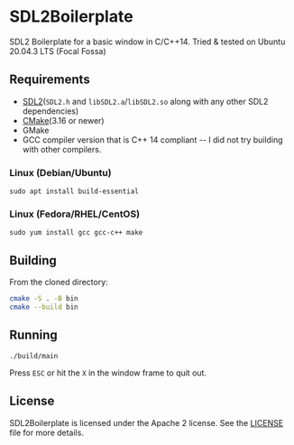 # SDL2Boilerplate

SDL2 Boilerplate for a basic window in C/C++14.
Tried & tested on Ubuntu 20.04.3 LTS (Focal Fossa)

## Requirements

- [SDL2](https://github.com/libsdl-org/SDL)(`SDL2.h` and `libSDL2.a`/`libSDL2.so` along with any other SDL2 dependencies)
- [CMake](https://cmake.org/)(3.16 or newer)
- GMake
- GCC compiler version that is C++ 14 compliant -- I did not try building with other compilers.

### Linux (Debian/Ubuntu)

`sudo apt install build-essential`

### Linux (Fedora/RHEL/CentOS)

`sudo yum install gcc gcc-c++ make`

## Building

From the cloned directory:

```bash
cmake -S . -B bin
cmake --build bin
```

## Running

`./build/main`

Press `ESC` or hit the `X` in the window frame to quit out.

## License

SDL2Boilerplate is licensed under the Apache 2 license.
See the [LICENSE](https://github.com/Kingcitaldo125/PySnake/blob/main/LICENSE) file for more details.
